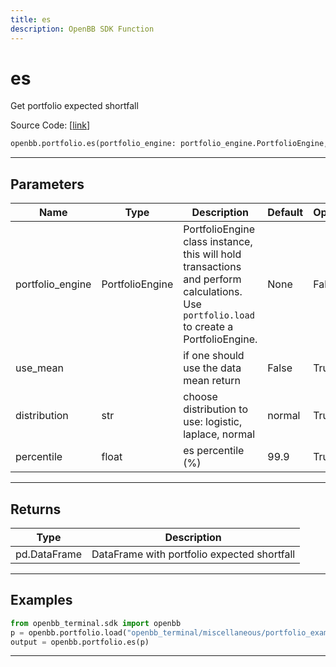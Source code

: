 ```yaml
---
title: es
description: OpenBB SDK Function
---
```


# es

Get portfolio expected shortfall

Source Code: [[link](https://github.com/OpenBB-finance/OpenBBTerminal/tree/main/openbb_terminal/portfolio/portfolio_model.py#L1797)]

```python
openbb.portfolio.es(portfolio_engine: portfolio_engine.PortfolioEngine, use_mean: bool = False, distribution: str = "normal", percentile: float = 99.9)
```

---

## Parameters

| Name | Type | Description | Default | Optional |
| ---- | ---- | ----------- | ------- | -------- |
| portfolio_engine | PortfolioEngine | PortfolioEngine class instance, this will hold transactions and perform calculations.<br/>Use `portfolio.load` to create a PortfolioEngine. | None | False |
| use_mean |  | if one should use the data mean return | False | True |
| distribution | str | choose distribution to use: logistic, laplace, normal | normal | True |
| percentile | float | es percentile (%) | 99.9 | True |


---

## Returns

| Type | Description |
| ---- | ----------- |
| pd.DataFrame | DataFrame with portfolio expected shortfall |
---

## Examples

```python
from openbb_terminal.sdk import openbb
p = openbb.portfolio.load("openbb_terminal/miscellaneous/portfolio_examples/holdings/example.csv")
output = openbb.portfolio.es(p)
```

---

